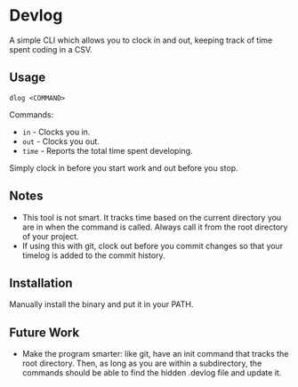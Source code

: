 # Devlog
A simple CLI which allows you to clock in and out, keeping track of time spent coding in a CSV.

## Usage
```
dlog <COMMAND>
```
Commands:
* `in` - Clocks you in.
* `out` - Clocks you out.
* `time` - Reports the total time spent developing.

Simply clock in before you start work and out before you stop.

## Notes
* This tool is not smart. It tracks time based on the current directory you are in when the command is called. Always call it from the root directory of your project.
* If using this with git, clock out before you commit changes so that your timelog is added to the commit history.

## Installation
Manually install the binary and put it in your PATH.

## Future Work
* Make the program smarter: like git, have an init command that tracks the root directory. Then, as long as you are within a subdirectory, the commands should be able to find the hidden .devlog file and update it.
